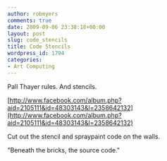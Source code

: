 ```yaml
---
author: robmyers
comments: true
date: 2009-09-06 23:38:18+00:00
layout: post
slug: code_stencils
title: Code Stencils
wordpress_id: 1794
categories:
- Art Computing
---
```


Pall Thayer rules. And stencils.  
  
[http://www.facebook.com/album.php?aid=2105111&id=48303143&l=2358642132](http://www.facebook.com/album.php?aid=2105111&id=48303143&l=2358642132)  
  
Cut out the stencil and spraypaint code on the walls.  
  
"Beneath the bricks, the source code."  


